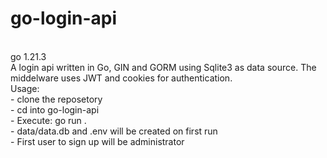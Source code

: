 # go-login-api
<br>
go 1.21.3
<br>
A login api written in Go, GIN and GORM using Sqlite3 as data source. The middelware uses JWT and cookies for authentication.
<br>
Usage:<br>
- clone the reposetory<br>
- cd into go-login-api<br>
- Execute: go run .<br>
- data/data.db and .env will be created on first run<br>
- First user to sign up will be administrator<br>
